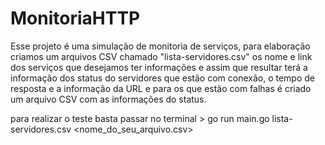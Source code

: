 # MonitoriaHTTP

Esse projeto é uma simulação de monitoria de serviços, para elaboração criamos um arquivos CSV chamado "lista-servidores.csv" os nome e link dos serviços que desejamos ter informações e assim que resultar terá a informação dos status do servidores que estão com conexão, o tempo de resposta e a informação da URL e para os que estão com falhas é criado um arquivo CSV com as informações do status.

para realizar o teste basta passar no terminal > go run main.go lista-servidores.csv <nome_do_seu_arquivo.csv>


